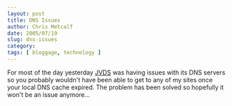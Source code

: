 ```yaml
---
layout: post
title: DNS Issues
author: Chris Metcalf
date: 2005/07/19
slug: dns-issues
category: 
tags: [ bloggage, technology ]
---
```


For most of the day yesterday <a href="http://www.jvds.com">JVDS</a> was having issues with its DNS servers so you probably wouldn't have been able to get to any of my sites once your local DNS cache expired.
The problem has been solved so hopefully it won't be an issue anymore...
